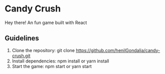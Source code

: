 # Candy Crush

Hey there! An fun game built with React

## Guidelines
1. Clone the repository: git clone https://github.com/henilGondalia/candy-crush.git
2. Install dependencies: npm install or yarn install
3. Start the game: npm start or yarn start


